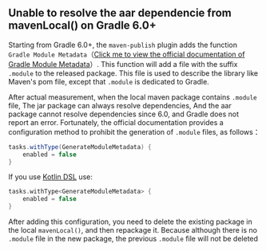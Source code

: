 ## Unable to resolve the aar dependencie from mavenLocal() on Gradle 6.0+

Starting from Gradle 6.0+, the `maven-publish` plugin adds the function `Gradle Module Metadata`（[Click me to view the official documentation of Gradle Module Metadata](https://docs.gradle.org/6.0/userguide/publishing_gradle_module_metadata.html )）. This function will add a file with the suffix `.module` to the released package. This file is used to describe the library like Maven's pom file, except that `.module` is dedicated to Gradle.

After actual measurement, when the local maven package contains `.module` file, The jar package can always resolve dependencies, And the aar package cannot resolve dependencies since 6.0, and Gradle does not report an error. Fortunately, the official documentation provides a configuration method to prohibit the generation of `.module` files, as follows：
```groovy
tasks.withType(GenerateModuleMetadata) {
    enabled = false
}
```
If you use [Kotlin DSL](https://github.com/gradle/kotlin-dsl) use:
```kotlin
tasks.withType<GenerateModuleMetadata> {
    enabled = false
}
```

After adding this configuration, you need to delete the existing package in the local `mavenLocal()`, and then repackage it. Because although there is no `.module` file in the new package, the previous `.module` file will not be deleted